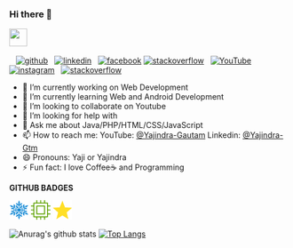 ### Hi there 👋
<img height="32" width="32" src="https://cdn.jsdelivr.net/npm/simple-icons@v3/icons/[ICON NAME].svg" />

&nbsp;&nbsp; [<img src='https://cdn.jsdelivr.net/npm/simple-icons@3.0.1/icons/github.svg' alt='github' height='30'>](https://github.com/https://github.com/Yajindra-Gautam) &nbsp; [<img src='https://cdn.jsdelivr.net/npm/simple-icons@3.0.1/icons/linkedin.svg' alt='linkedin' height='30'>](https://www.linkedin.com/in/https://github.com/Yajindra-Gautam/) &nbsp;  [<img src='https://cdn.jsdelivr.net/npm/simple-icons@3.0.1/icons/facebook.svg' alt='facebook' height='30'>](https://www.facebook.com/https://www.facebook.com/Yajindra-Gautam-363088744518991/)   [<img src='https://cdn.jsdelivr.net/npm/simple-icons@3.0.1/icons/stackoverflow.svg' alt='stackoverflow' height='30'>](https://stackoverflow.com/users/https://stackoverflow.com/users/12989057/yajindra-gautam?tab=profile)    &nbsp;    [<img src='https://cdn.jsdelivr.net/npm/simple-icons@3.0.1/icons/youtube.svg' alt='YouTube' height='30'>](https://www.youtube.com/channel/https://www.youtube.com/channel/UCWAgcau1QvLw2Bl_5lgHeSA?view_as=subscriber) &nbsp;    [<img src='https://cdn.jsdelivr.net/npm/simple-icons@3.0.1/icons/instagram.svg' alt='instagram' height='30'>](https://www.instagram.com/https://www.instagram.com/yajindragtm//) &nbsp; [<img src='https://cdn.jsdelivr.net/npm/simple-icons@3.0.1/icons/stackoverflow.svg' alt='stackoverflow' height='30'>](https://stackoverflow.com/users/https://stackoverflow.com/users/12989057/yajindra-gautam?tab=profile)

- 🔭 I’m currently working on Web Development
- 🌱 I’m currently learning Web and Android Development
- 👯 I’m looking to collaborate on Youtube
- 🤔 I’m looking for help with 
- 💬 Ask me about Java/PHP/HTML/CSS/JavaScript
- 📫 How to reach me: 
     YouTube: <a href="https://www.facebook.com/Yajindra-Gautam-363088744518991/">@Yajindra-Gautam</a>
     Linkedin: <a href="https://www.linkedin.com/in/yajindra-gtm/">@Yajindra-Gtm</a>
- 😄 Pronouns: Yaji or Yajindra
- ⚡ Fun fact: I love Coffee☕ and Programming <br>
<p><strong>GITHUB BADGES</strong></p>
<a href='https://archiveprogram.github.com/'><img src='https://raw.githubusercontent.com/acervenky/animated-github-badges/master/assets/acbadge.gif' width='35' height='35'></a> <a href='https://docs.github.com/en/developers'><img src='https://raw.githubusercontent.com/acervenky/animated-github-badges/master/assets/devbadge.gif' width='35' height='35'></a> <a href='https://stars.github.com/'><img src='https://raw.githubusercontent.com/acervenky/animated-github-badges/master/assets/starbadge.gif' width='35' height='35'></a>


![Anurag's github stats](https://github-readme-stats.vercel.app/api?username=Yajindra-Gautam&show_icons=true&theme=radical)
[![Top Langs](https://github-readme-stats.vercel.app/api/top-langs/?username=Yajindra-Gautam&langs_count=8&show_icons=true&theme=radical)](https://github.com/anuraghazra/github-readme-stats)





